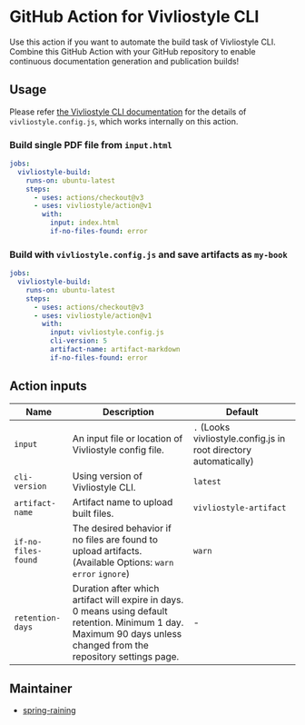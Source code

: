 # GitHub Action for Vivliostyle CLI

Use this action if you want to automate the build task of Vivliostyle CLI. Combine this GitHub Action with your GitHub repository to enable continuous documentation generation and publication builds!

## Usage

Please refer [the Vivliostyle CLI documentation](https://github.com/vivliostyle/vivliostyle-cli) for the details of `vivliostyle.config.js`, which works internally on this action.

### Build single PDF file from `input.html`

```yml
jobs:
  vivliostyle-build:
    runs-on: ubuntu-latest
    steps:
      - uses: actions/checkout@v3
      - uses: vivliostyle/action@v1
        with:
          input: index.html
          if-no-files-found: error
```

### Build with `vivliostyle.config.js` and save artifacts as `my-book`

```yml
jobs:
  vivliostyle-build:
    runs-on: ubuntu-latest
    steps:
      - uses: actions/checkout@v3
      - uses: vivliostyle/action@v1
        with:
          input: vivliostyle.config.js
          cli-version: 5
          artifact-name: artifact-markdown
          if-no-files-found: error
```

## Action inputs

| Name | Description | Default |
|---|---|---|
| `input` | An input file or location of Vivliostyle config file. | `.` (Looks vivliostyle.config.js in root directory automatically) |
| `cli-version` | Using version of Vivliostyle CLI. | `latest` |
| `artifact-name` | Artifact name to upload built files. | `vivliostyle-artifact` |
| `if-no-files-found` | The desired behavior if no files are found to upload artifacts. (Available Options: `warn` `error` `ignore`) | `warn` |
| `retention-days` | Duration after which artifact will expire in days. 0 means using default retention. Minimum 1 day. Maximum 90 days unless changed from the repository settings page. | - |

## Maintainer

- [spring-raining](https://github.com/spring-raining)
